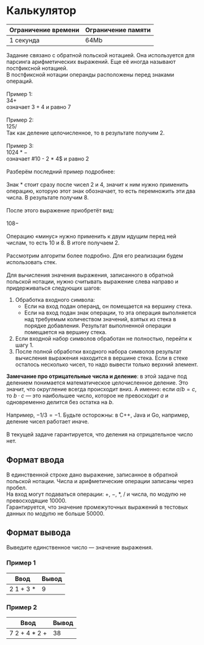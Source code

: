 # Калькулятор

| Ограничение времени | Ограничение памяти |
|---------------------|--------------------|
| 1 секунда           | 64Mb               |

Задание связано с обратной польской нотацией. Она используется для парсинга арифметических выражений. Еще её иногда называют постфиксной нотацией.<br>
В постфиксной нотации операнды расположены перед знаками операций.<br>
<br>
Пример 1:<br>
$3 4 +$<br>
означает $3 + 4$ и равно $7$<br> 
<br>
Пример 2:<br> 
$12 5 /$<br>
Так как деление целочисленное, то в результате получим $2$.<br>
<br>
Пример 3:<br>
$10 2 4 * -$<br>
означает #10 - 2 * 4$ и равно $2$<br>
<br>
Разберём последний пример подробнее:<br>
<br>
Знак $*$ стоит сразу после чисел $2$ и $4$, значит к ним нужно применить операцию, которую этот знак обозначает, то есть перемножить эти два числа. В результате получим $8$.<br>
<br>
После этого выражение приобретёт вид:<br>
<br>
$10 8 -$<br>
<br>
Операцию «минус» нужно применить к двум идущим перед ней числам, то есть $10$ и $8$. В итоге получаем $2$.<br>
<br>
Рассмотрим алгоритм более подробно. Для его реализации будем использовать стек.<br>
<br>
Для вычисления значения выражения, записанного в обратной польской нотации, нужно считывать выражение слева направо и придерживаться следующих шагов:

 1. Обработка входного символа:
    * Если на вход подан операнд, он помещается на вершину стека.
    * Если на вход подан знак операции, то эта операция выполняется над требуемым количеством значений, взятых из стека в порядке добавления. Результат выполненной операции помещается на вершину стека.
 2. Если входной набор символов обработан не полностью, перейти к шагу 1.
 3. После полной обработки входного набора символов результат вычисления выражения находится в вершине стека. Если в стеке осталось несколько чисел, то надо вывести только верхний элемент.

**Замечание про отрицательные числа и деление**: в этой задаче под делением понимается математическое целочисленное деление. Это значит, что округление всегда происходит вниз. А именно: если $a / b = c$, то $b ⋅ c$ — это наибольшее число, которое не превосходит $a$ и одновременно делится без остатка на $b$.<br>
<br>
Например, $-1 / 3 = -1$. Будьте осторожны: в C++, Java и Go, например, деление чисел работает иначе.<br>
<br>
В текущей задаче гарантируется, что деления на отрицательное число нет.

## Формат ввода

В единственной строке дано выражение, записанное в обратной польской нотации. Числа и арифметические операции записаны через пробел.<br>
На вход могут подаваться операции: $+$, $-$, $*$, $/$ и числа, по модулю не превосходящие $10000$.<br>
Гарантируется, что значение промежуточных выражений в тестовых данных по модулю не больше $50000$.

## Формат вывода

Выведите единственное число — значение выражения.

### Пример 1

| Ввод       | Вывод |
|------------|-------|
| 2 1 + 3 *  | 9     |

### Пример 2

| Ввод          | Вывод |
|---------------|-------|
| 7 2 + 4 * 2 + | 38    |
